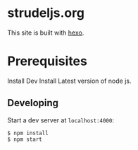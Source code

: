 # strudeljs.org

This site is built with [hexo](http://hexo.io/).
# Prerequisites
Install Dev
Install Latest version of node js.

## Developing

Start a dev server at `localhost:4000`:

```
$ npm install
$ npm start
```
